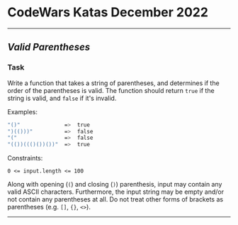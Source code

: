 # CodeWars Katas December 2022

---
## _Valid Parentheses_

### Task

Write a function that takes a string of parentheses, and determines if the order of the parentheses is valid. The function should return `true` if the string is valid, and `false` if it's invalid.

Examples:

```sh
"()"              =>  true
")(()))"          =>  false
"("               =>  false
"(())((()())())"  =>  true
```

Constraints:

`0 <= input.length <= 100`

Along with opening (`(`) and closing (`)`) parenthesis, input may contain any valid ASCII characters. Furthermore, the input string may be empty and/or not contain any parentheses at all. Do not treat other forms of brackets as parentheses (e.g. `[]`, `{}`, `<>`).

---